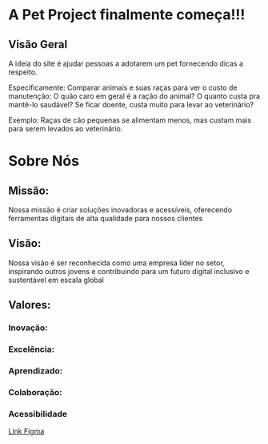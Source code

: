 <html>
  <body>
    <h1>A Pet Project finalmente começa!!!</h1>
    <div>
      <h2>Visão Geral</h2>
      <p>
        A ideia do site é  ajudar pessoas a adotarem um pet fornecendo dicas a respeito.
      </p>
      <p>
        Especificamente: Comparar animais e suas raças para ver o custo de manutenção: O quão caro em geral é a ração do animal? O quanto custa pra mantê-lo saudável? Se ficar doente, custa muito para levar ao veterinário?
      </p>
      <p>
        Exemplo: Raças de cão pequenas se alimentam menos, mas custam mais para serem levados ao veterinário.
      </p>
    </div>
    <div>
      <h1>Sobre Nós</h1>
      <div>
        <h2>Missão:</h2>
        <p>Nossa missão é criar soluções inovadoras e acessíveis, oferecendo ferramentas digitais de alta qualidade para nossos clientes</p>
        <h2>Visão:</h2>
        <p>Nossa visão é ser reconhecida como uma empresa líder no setor, inspirando outros jovens e contribuindo para um futuro digital inclusivo e sustentável em escala global</p>
          <h2>Valores:</h2>
          <h3>Inovação:</h3>
          <h3>Excelência:</h3>
          <h3>Aprendizado:</h3>
          <h3>Colaboração:</h3>
          <h3>Acessibilidade</h3>
      </div>
      <a href="https://www.figma.com/file/hHrI7twJZW6EQoLtEiJgHd/Guia-Canino?type=design&node-id=0-1&mode=design&t=tRn7X2RU2LAaYVI6-0">Link Figma</a>
    </div>
  </body>
</html>
